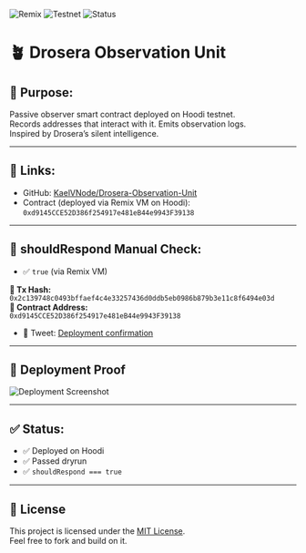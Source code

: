 ![Remix](https://img.shields.io/badge/Built%20with-Remix-%23F26D00?logo=ethereum)
![Testnet](https://img.shields.io/badge/Deployed%20on-Hoodi%20Testnet-blue)
![Status](https://img.shields.io/badge/shouldRespond-true-brightgreen)

# 🪴 Drosera Observation Unit

## 📌 Purpose:

Passive observer smart contract deployed on Hoodi testnet.  
Records addresses that interact with it. Emits observation logs.  
Inspired by Drosera’s silent intelligence.

---

## 🔗 Links:

- GitHub: [KaelVNode/Drosera-Observation-Unit](https://github.com/KaelVNode/Drosera-Observation-Unit)
- Contract (deployed via Remix VM on Hoodi):  
  `0xd9145CCE52D386f254917e481eB44e9943F39138`

---

## 🧪 shouldRespond Manual Check:

- ✅ `true` (via Remix VM)

**🔄 Tx Hash:**  
`0x2c139748c0493bffaef4c4e33257436d0ddb5eb0986b879b3e11c8f6494e03d`  
**📜 Contract Address:**  
`0xd9145CCE52D386f254917e481eB44e9943F39138`

- 🧵 Tweet: [Deployment confirmation](https://x.com/Kaelvin21/status/1944729041946431923)

---

## 📸 Deployment Proof

![Deployment Screenshot](./assets/deployment-proof.png)

---

## ✅ Status:

- ✅ Deployed on Hoodi  
- ✅ Passed dryrun  
- ✅ `shouldRespond === true`

---

## 📄 License

This project is licensed under the [MIT License](LICENSE).  
Feel free to fork and build on it.
